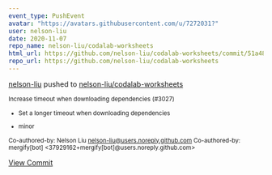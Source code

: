 ```yaml
---
event_type: PushEvent
avatar: "https://avatars.githubusercontent.com/u/7272031?"
user: nelson-liu
date: 2020-11-07
repo_name: nelson-liu/codalab-worksheets
html_url: https://github.com/nelson-liu/codalab-worksheets/commit/51a488af6da9efbc710b332ff76e5e0f91e846d5
repo_url: https://github.com/nelson-liu/codalab-worksheets
---
```


<a href='https://github.com/nelson-liu' target='_blank'>nelson-liu</a> pushed to <a href='https://github.com/nelson-liu/codalab-worksheets' target='_blank'>nelson-liu/codalab-worksheets</a>

<small>Increase timeout when downloading dependencies (#3027)

* Set a longer timeout when downloading dependencies

* minor

Co-authored-by: Nelson Liu <nelson-liu@users.noreply.github.com>
Co-authored-by: mergify[bot] <37929162+mergify[bot]@users.noreply.github.com></small>

<a href='https://github.com/nelson-liu/codalab-worksheets/commit/51a488af6da9efbc710b332ff76e5e0f91e846d5' target='_blank'>View Commit</a>